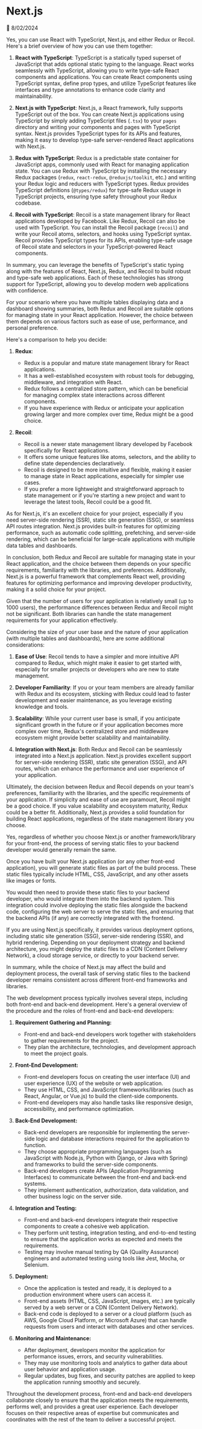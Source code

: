# Next.js

📅 8/02/2024


Yes, you can use React with TypeScript, Next.js, and either Redux or Recoil. Here's a brief overview of how you can use them together:

1. **React with TypeScript**: TypeScript is a statically typed superset of JavaScript that adds optional static typing to the language. React works seamlessly with TypeScript, allowing you to write type-safe React components and applications. You can create React components using TypeScript syntax, define prop types, and utilize TypeScript features like interfaces and type annotations to enhance code clarity and maintainability.

2. **Next.js with TypeScript**: Next.js, a React framework, fully supports TypeScript out of the box. You can create Next.js applications using TypeScript by simply adding TypeScript files (`.tsx`) to your `pages` directory and writing your components and pages with TypeScript syntax. Next.js provides TypeScript types for its APIs and features, making it easy to develop type-safe server-rendered React applications with Next.js.

3. **Redux with TypeScript**: Redux is a predictable state container for JavaScript apps, commonly used with React for managing application state. You can use Redux with TypeScript by installing the necessary Redux packages (`redux`, `react-redux`, `@reduxjs/toolkit`, etc.) and writing your Redux logic and reducers with TypeScript types. Redux provides TypeScript definitions (`@types/redux`) for type-safe Redux usage in TypeScript projects, ensuring type safety throughout your Redux codebase.

4. **Recoil with TypeScript**: Recoil is a state management library for React applications developed by Facebook. Like Redux, Recoil can also be used with TypeScript. You can install the Recoil package (`recoil`) and write your Recoil atoms, selectors, and hooks using TypeScript syntax. Recoil provides TypeScript types for its APIs, enabling type-safe usage of Recoil state and selectors in your TypeScript-powered React components.

In summary, you can leverage the benefits of TypeScript's static typing along with the features of React, Next.js, Redux, and Recoil to build robust and type-safe web applications. Each of these technologies has strong support for TypeScript, allowing you to develop modern web applications with confidence.

For your scenario where you have multiple tables displaying data and a dashboard showing summaries, both Redux and Recoil are suitable options for managing state in your React application. However, the choice between them depends on various factors such as ease of use, performance, and personal preference.

Here's a comparison to help you decide:

1. **Redux**:
   - Redux is a popular and mature state management library for React applications.
   - It has a well-established ecosystem with robust tools for debugging, middleware, and integration with React.
   - Redux follows a centralized store pattern, which can be beneficial for managing complex state interactions across different components.
   - If you have experience with Redux or anticipate your application growing larger and more complex over time, Redux might be a good choice.

2. **Recoil**:
   - Recoil is a newer state management library developed by Facebook specifically for React applications.
   - It offers some unique features like atoms, selectors, and the ability to define state dependencies declaratively.
   - Recoil is designed to be more intuitive and flexible, making it easier to manage state in React applications, especially for simpler use cases.
   - If you prefer a more lightweight and straightforward approach to state management or if you're starting a new project and want to leverage the latest tools, Recoil could be a good fit.

As for Next.js, it's an excellent choice for your project, especially if you need server-side rendering (SSR), static site generation (SSG), or seamless API routes integration. Next.js provides built-in features for optimizing performance, such as automatic code splitting, prefetching, and server-side rendering, which can be beneficial for large-scale applications with multiple data tables and dashboards.

In conclusion, both Redux and Recoil are suitable for managing state in your React application, and the choice between them depends on your specific requirements, familiarity with the libraries, and preferences. Additionally, Next.js is a powerful framework that complements React well, providing features for optimizing performance and improving developer productivity, making it a solid choice for your project.


Given that the number of users for your application is relatively small (up to 1000 users), the performance differences between Redux and Recoil might not be significant. Both libraries can handle the state management requirements for your application effectively.

Considering the size of your user base and the nature of your application (with multiple tables and dashboards), here are some additional considerations:

1. **Ease of Use**: Recoil tends to have a simpler and more intuitive API compared to Redux, which might make it easier to get started with, especially for smaller projects or developers who are new to state management.

2. **Developer Familiarity**: If you or your team members are already familiar with Redux and its ecosystem, sticking with Redux could lead to faster development and easier maintenance, as you leverage existing knowledge and tools.

3. **Scalability**: While your current user base is small, if you anticipate significant growth in the future or if your application becomes more complex over time, Redux's centralized store and middleware ecosystem might provide better scalability and maintainability.

4. **Integration with Next.js**: Both Redux and Recoil can be seamlessly integrated into a Next.js application. Next.js provides excellent support for server-side rendering (SSR), static site generation (SSG), and API routes, which can enhance the performance and user experience of your application.

Ultimately, the decision between Redux and Recoil depends on your team's preferences, familiarity with the libraries, and the specific requirements of your application. If simplicity and ease of use are paramount, Recoil might be a good choice. If you value scalability and ecosystem maturity, Redux could be a better fit. Additionally, Next.js provides a solid foundation for building React applications, regardless of the state management library you choose.


Yes, regardless of whether you choose Next.js or another framework/library for your front-end, the process of serving static files to your backend developer would generally remain the same.

Once you have built your Next.js application (or any other front-end application), you will generate static files as part of the build process. These static files typically include HTML, CSS, JavaScript, and any other assets like images or fonts.

You would then need to provide these static files to your backend developer, who would integrate them into the backend system. This integration could involve deploying the static files alongside the backend code, configuring the web server to serve the static files, and ensuring that the backend APIs (if any) are correctly integrated with the frontend.

If you are using Next.js specifically, it provides various deployment options, including static site generation (SSG), server-side rendering (SSR), and hybrid rendering. Depending on your deployment strategy and backend architecture, you might deploy the static files to a CDN (Content Delivery Network), a cloud storage service, or directly to your backend server.

In summary, while the choice of Next.js may affect the build and deployment process, the overall task of serving static files to the backend developer remains consistent across different front-end frameworks and libraries.


The web development process typically involves several steps, including both front-end and back-end development. Here's a general overview of the procedure and the roles of front-end and back-end developers:

1. **Requirement Gathering and Planning:**
   - Front-end and back-end developers work together with stakeholders to gather requirements for the project.
   - They plan the architecture, technologies, and development approach to meet the project goals.

2. **Front-End Development:**
   - Front-end developers focus on creating the user interface (UI) and user experience (UX) of the website or web application.
   - They use HTML, CSS, and JavaScript frameworks/libraries (such as React, Angular, or Vue.js) to build the client-side components.
   - Front-end developers may also handle tasks like responsive design, accessibility, and performance optimization.

3. **Back-End Development:**
   - Back-end developers are responsible for implementing the server-side logic and database interactions required for the application to function.
   - They choose appropriate programming languages (such as JavaScript with Node.js, Python with Django, or Java with Spring) and frameworks to build the server-side components.
   - Back-end developers create APIs (Application Programming Interfaces) to communicate between the front-end and back-end systems.
   - They implement authentication, authorization, data validation, and other business logic on the server side.

4. **Integration and Testing:**
   - Front-end and back-end developers integrate their respective components to create a cohesive web application.
   - They perform unit testing, integration testing, and end-to-end testing to ensure that the application works as expected and meets the requirements.
   - Testing may involve manual testing by QA (Quality Assurance) engineers and automated testing using tools like Jest, Mocha, or Selenium.

5. **Deployment:**
   - Once the application is tested and ready, it is deployed to a production environment where users can access it.
   - Front-end assets (HTML, CSS, JavaScript, images, etc.) are typically served by a web server or a CDN (Content Delivery Network).
   - Back-end code is deployed to a server or a cloud platform (such as AWS, Google Cloud Platform, or Microsoft Azure) that can handle requests from users and interact with databases and other services.

6. **Monitoring and Maintenance:**
   - After deployment, developers monitor the application for performance issues, errors, and security vulnerabilities.
   - They may use monitoring tools and analytics to gather data about user behavior and application usage.
   - Regular updates, bug fixes, and security patches are applied to keep the application running smoothly and securely.

Throughout the development process, front-end and back-end developers collaborate closely to ensure that the application meets the requirements, performs well, and provides a great user experience. Each developer focuses on their respective areas of expertise but communicates and coordinates with the rest of the team to deliver a successful project.